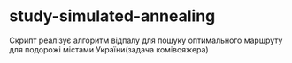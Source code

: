 # study-simulated-annealing
Скрипт реалізує алгоритм відпалу для пошуку оптимального маршруту для подорожі містами України(задача комівояжера)
